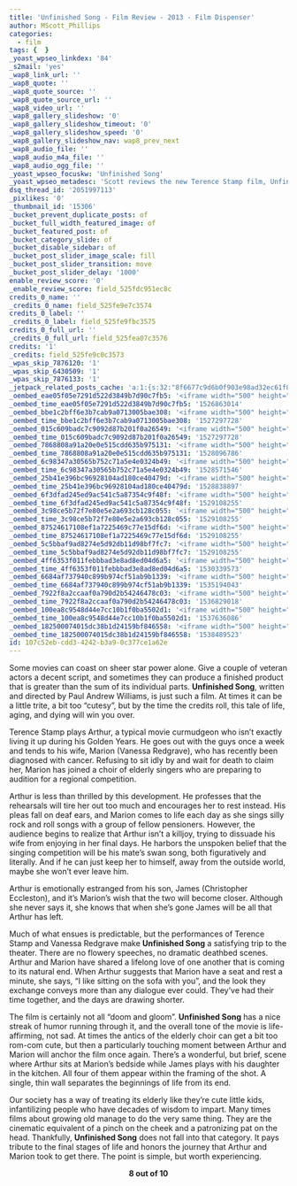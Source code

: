 ```yaml
---
title: 'Unfinished Song - Film Review - 2013 - Film Dispenser'
author: MScott_Phillips
categories:
  - film
tags: {  }
_yoast_wpseo_linkdex: '84'
_s2mail: 'yes'
_wap8_link_url: ''
_wap8_quote: ''
_wap8_quote_source: ''
_wap8_quote_source_url: ''
_wap8_video_url: ''
_wap8_gallery_slideshow: '0'
_wap8_gallery_slideshow_timeout: '0'
_wap8_gallery_slideshow_speed: '0'
_wap8_gallery_slideshow_nav: wap8_prev_next
_wap8_audio_file: ''
_wap8_audio_m4a_file: ''
_wap8_audio_ogg_file: ''
_yoast_wpseo_focuskw: 'Unfinished Song'
_yoast_wpseo_metadesc: 'Scott reviews the new Terence Stamp film, Unfinished Song.'
dsq_thread_id: '2051997113'
_pixlikes: '0'
_thumbnail_id: '15306'
_bucket_prevent_duplicate_posts: of
_bucket_full_width_featured_image: of
_bucket_featured_post: of
_bucket_category_slide: of
_bucket_disable_sidebar: of
_bucket_post_slider_image_scale: fill
_bucket_post_slider_transition: move
_bucket_post_slider_delay: '1000'
enable_review_score: '0'
_enable_review_score: field_525fdc951ec8c
credits_0_name: ''
_credits_0_name: field_525fe9e7c3574
credits_0_label: ''
_credits_0_label: field_525fe9fbc3575
credits_0_full_url: ''
_credits_0_full_url: field_525fea07c3576
credits: '1'
_credits: field_525fe9c0c3573
_wpas_skip_7876120: '1'
_wpas_skip_6430509: '1'
_wpas_skip_7876133: '1'
_jetpack_related_posts_cache: 'a:1:{s:32:"8f6677c9d6b0f903e98ad32ec61f8deb";a:2:{s:7:"expires";i:1463155471;s:7:"payload";a:3:{i:0;a:1:{s:2:"id";i:23752;}i:1;a:1:{s:2:"id";i:13706;}i:2;a:1:{s:2:"id";i:9706;}}}}'
_oembed_eae05f05e7291d522d3849b7d90c7fb5: '<iframe width="500" height="281" src="https://www.youtube.com/embed/9teNKmm9R3k?start=3&feature=oembed" frameborder="0" allow="autoplay; encrypted-media" allowfullscreen></iframe>'
_oembed_time_eae05f05e7291d522d3849b7d90c7fb5: '1526863014'
_oembed_bbe1c2bff6e3b7cab9a0713005bae308: '<iframe width="500" height="281" src="https://www.youtube.com/embed/_DTbx7c7ez8?feature=oembed" frameborder="0" allow="autoplay; encrypted-media" allowfullscreen></iframe>'
_oembed_time_bbe1c2bff6e3b7cab9a0713005bae308: '1527297728'
_oembed_015c609badc7c9092d87b201f0a26549: '<iframe width="500" height="281" src="https://www.youtube.com/embed/dkhBDhQ4OxM?feature=oembed" frameborder="0" allow="autoplay; encrypted-media" allowfullscreen></iframe>'
_oembed_time_015c609badc7c9092d87b201f0a26549: '1527297728'
_oembed_7868808a91a20e0e515cdd635b975131: '<iframe width="500" height="281" src="https://www.youtube.com/embed/PEZ2r1YGKSA?feature=oembed" frameborder="0" allow="autoplay; encrypted-media" allowfullscreen></iframe>'
_oembed_time_7868808a91a20e0e515cdd635b975131: '1528096786'
_oembed_6c98347a30565b752c71a5e4e0324b49: '<iframe width="500" height="281" src="https://www.youtube.com/embed/FhwktRDG_aQ?feature=oembed" frameborder="0" allow="autoplay; encrypted-media" allowfullscreen></iframe>'
_oembed_time_6c98347a30565b752c71a5e4e0324b49: '1528571546'
_oembed_25b41e396bc96928104ad180ce40479d: '<iframe width="500" height="281" src="https://www.youtube.com/embed/MFWF9dU5Zc0?feature=oembed" frameborder="0" allow="autoplay; encrypted-media" allowfullscreen></iframe>'
_oembed_time_25b41e396bc96928104ad180ce40479d: '1528838897'
_oembed_6f3dfad245ed9ac541c5a87354c9f48f: '<iframe width="500" height="281" src="https://www.youtube.com/embed/rTMINaybeyE?feature=oembed" frameborder="0" allow="autoplay; encrypted-media" allowfullscreen></iframe>'
_oembed_time_6f3dfad245ed9ac541c5a87354c9f48f: '1529108255'
_oembed_3c98ce5b72f7e80e5e2a693cb128c055: '<iframe width="500" height="281" src="https://www.youtube.com/embed/j7RHHPN4gII?feature=oembed" frameborder="0" allow="autoplay; encrypted-media" allowfullscreen></iframe>'
_oembed_time_3c98ce5b72f7e80e5e2a693cb128c055: '1529108255'
_oembed_87524617108ef1a7225469c77e15df6d: '<iframe width="500" height="281" src="https://www.youtube.com/embed/bP8vCXPo-BA?feature=oembed" frameborder="0" allow="autoplay; encrypted-media" allowfullscreen></iframe>'
_oembed_time_87524617108ef1a7225469c77e15df6d: '1529108255'
_oembed_5c5bbaf9ad8274e5d92db11d98bf7fc7: '<iframe width="500" height="281" src="https://www.youtube.com/embed/yqAS2lPISa8?feature=oembed" frameborder="0" allow="autoplay; encrypted-media" allowfullscreen></iframe>'
_oembed_time_5c5bbaf9ad8274e5d92db11d98bf7fc7: '1529108255'
_oembed_4ff6353f011febbbad3e8ad8ed04d6a5: '<iframe width="500" height="281" src="https://www.youtube.com/embed/HikYI0jIAwU?feature=oembed" frameborder="0" allow="autoplay; encrypted-media" allowfullscreen></iframe>'
_oembed_time_4ff6353f011febbbad3e8ad8ed04d6a5: '1530339573'
_oembed_6684af737940c899b974cf51ab9b1339: '<iframe width="500" height="281" src="https://www.youtube.com/embed/gp-8oB53P7k?feature=oembed" frameborder="0" allow="autoplay; encrypted-media" allowfullscreen></iframe>'
_oembed_time_6684af737940c899b974cf51ab9b1339: '1535194043'
_oembed_7922f8a2ccaaf0a790d2b54246478c03: '<iframe width="500" height="281" src="https://www.youtube.com/embed/AWvUNABT8sg?feature=oembed" frameborder="0" allow="autoplay; encrypted-media" allowfullscreen></iframe>'
_oembed_time_7922f8a2ccaaf0a790d2b54246478c03: '1536829018'
_oembed_100ea8c9548d44e7cc10b1f0ba5502d1: '<iframe width="500" height="281" src="https://www.youtube.com/embed/ek1ePFp-nBI?feature=oembed" frameborder="0" allow="autoplay; encrypted-media" allowfullscreen></iframe>'
_oembed_time_100ea8c9548d44e7cc10b1f0ba5502d1: '1537636086'
_oembed_182500074015dc38b1d24159bf846558: '<iframe width="500" height="281" src="https://www.youtube.com/embed/USPd0vX2sdc?feature=oembed" frameborder="0" allow="autoplay; encrypted-media" allowfullscreen></iframe>'
_oembed_time_182500074015dc38b1d24159bf846558: '1538489523'
id: 107c52eb-cdd3-4242-b3a9-0c377ce1a62e
---
```

<p>Some movies can coast on sheer star power alone. Give a couple of veteran actors a decent script, and sometimes they can produce a finished product that is greater than the sum of its individual parts. <b>Unfinished Song</b>, written and directed by Paul Andrew Williams, is just such a film. At times it can be a little trite, a bit too “cutesy”, but by the time the credits roll, this tale of life, aging, and dying will win you over.</p>
<p>Terence Stamp plays Arthur, a typical movie curmudgeon who isn’t exactly living it up during his Golden Years. He goes out with the guys once a week and tends to his wife, Marion (Vanessa Redgrave), who has recently been diagnosed with cancer. Refusing to sit idly by and wait for death to claim her, Marion has joined a choir of elderly singers who are preparing to audition for a regional competition.</p>
<p>Arthur is less than thrilled by this development. He professes that the rehearsals will tire her out too much and encourages her to rest instead. His pleas fall on deaf ears, and Marion comes to life each day as she sings silly rock and roll songs with a group of fellow pensioners. However, the audience begins to realize that Arthur isn’t a killjoy, trying to dissuade his wife from enjoying in her final days. He harbors the unspoken belief that the singing competition will be his mate’s swan song, both figuratively and literally. And if he can just keep her to himself, away from the outside world, maybe she won’t ever leave him.</p>
<p>Arthur is emotionally estranged from his son, James (Christopher Eccleston), and it’s Marion’s wish that the two will become closer. Although she never says it, she knows that when she’s gone James will be all that Arthur has left.</p>
<p>Much of what ensues is predictable, but the performances of Terence Stamp and Vanessa Redgrave make <b>Unfinished Song</b> a satisfying trip to the theater. There are no flowery speeches, no dramatic deathbed scenes. Arthur and Marion have shared a lifelong love of one another that is coming to its natural end. When Arthur suggests that Marion have a seat and rest a minute, she says, “I like sitting on the sofa with you”, and the look they exchange conveys more than any dialogue ever could. They’ve had their time together, and the days are drawing shorter.</p>
<p>The film is certainly not all “doom and gloom”. <b>Unfinished Song</b> has a nice streak of humor running through it, and the overall tone of the movie is life-affirming, not sad. At times the antics of the elderly choir can get a bit too rom-com cute, but then a particularly touching moment between Arthur and Marion will anchor the film once again. There’s a wonderful, but brief, scene where Arthur sits at Marion’s bedside while James plays with his daughter in the kitchen. All four of them appear within the framing of the shot. A single, thin wall separates the beginnings of life from its end.</p>
<p>Our society has a way of treating its elderly like they’re cute little kids, infantilizing people who have decades of wisdom to impart. Many times films about growing old manage to do the very same thing. They are the cinematic equivalent of a pinch on the cheek and a patronizing pat on the head. Thankfully, <b>Unfinished Song</b> does not fall into that category. It pays tribute to the final stages of life and honors the journey that Arthur and Marion took to get there. The point is simple, but worth experiencing.</p>
<p align="CENTER"><b>8 out of 10</b></p>
